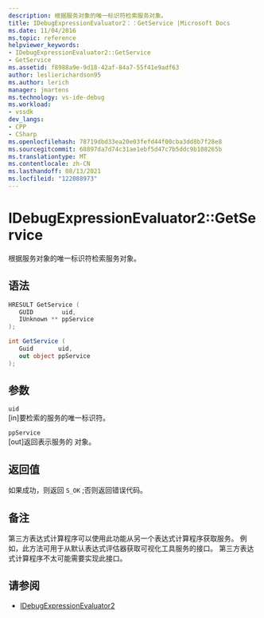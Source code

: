 ```yaml
---
description: 根据服务对象的唯一标识符检索服务对象。
title: IDebugExpressionEvaluator2：：GetService |Microsoft Docs
ms.date: 11/04/2016
ms.topic: reference
helpviewer_keywords:
- IDebugExpressionEvaluator2::GetService
- GetService
ms.assetid: f8988a9e-9d18-42af-84a7-55f41e9adf63
author: leslierichardson95
ms.author: lerich
manager: jmartens
ms.technology: vs-ide-debug
ms.workload:
- vssdk
dev_langs:
- CPP
- CSharp
ms.openlocfilehash: 78719dbd33ea20e03fefd44f00cba3dd8b7f28e8
ms.sourcegitcommit: 68897da7d74c31ae1ebf5d47c7b5ddc9b108265b
ms.translationtype: MT
ms.contentlocale: zh-CN
ms.lasthandoff: 08/13/2021
ms.locfileid: "122088973"
---
```

# <a name="idebugexpressionevaluator2getservice"></a>IDebugExpressionEvaluator2::GetService
根据服务对象的唯一标识符检索服务对象。

## <a name="syntax"></a>语法

```cpp
HRESULT GetService (
   GUID        uid,
   IUnknown ** ppService
);
```

```csharp
int GetService (
   Guid       uid,
   out object ppService
);
```

## <a name="parameters"></a>参数
`uid`\
[in]要检索的服务的唯一标识符。

`ppService`\
[out]返回表示服务的 对象。

## <a name="return-value"></a>返回值
 如果成功，则返回 `S_OK` ;否则返回错误代码。

## <a name="remarks"></a>备注
 第三方表达式计算程序可以使用此功能从另一个表达式计算程序获取服务。 例如，此方法可用于从默认表达式评估器获取可视化工具服务的接口。 第三方表达式计算程序不太可能需要实现此接口。

## <a name="see-also"></a>请参阅
- [IDebugExpressionEvaluator2](../../../extensibility/debugger/reference/idebugexpressionevaluator2.md)
